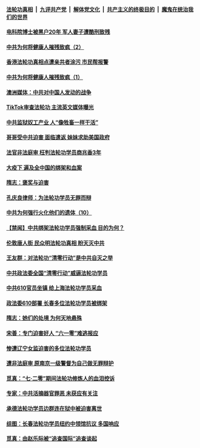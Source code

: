 

####  [法轮功真相](../../../../basic/blob/master/README.md?t=08310431) &nbsp;|&nbsp; [九评共产党](../../../../9ping.md/blob/master/README.md?t=08310431) &nbsp;|&nbsp; [解体党文化](../../../../jtdwh.md/blob/master/README.md?t=08310431)  &nbsp;|&nbsp; [共产主义的终极目的](../../../../gczydzjmd.md/blob/master/README.md?t=08310431) &nbsp;|&nbsp; [魔鬼在统治我们的世界](../../../../mgztzwmdsj.md/blob/master/README.md?t=08310431) 

#### [电科院博士被黑户20年 军人妻子遭酷刑致残](../pages/prog424/a102929730.md?t=08310431) 

#### [中共为何将健康人摧残致疯（2）](../pages/prog424/a102929689.md?t=08310431) 

#### [香港法轮功真相点遭亲共者涂污 市民帮报警](../pages/prog424/a102929604.md?t=08310431) 

#### [中共为何将健康人摧残致疯（1）](../pages/prog424/a102928795.md?t=08310431) 

#### [澳洲媒体：中共对中国人发动的战争](../pages/prog424/a102928790.md?t=08310431) 

#### [TikTok审查法轮功 主流英文媒体曝光](../pages/prog424/a102928120.md?t=08310431) 

#### [中共监狱奴工产业 人“像牲畜一样干活”](../pages/prog424/a102927908.md?t=08310431) 

#### [哥哥受中共迫害 面临遣返 妹妹求助美国政府](../pages/prog424/a102927341.md?t=08310431) 

#### [法官非法庭审 枉判法轮功学员商兆香3年](../pages/prog424/a102926577.md?t=08310431) 

#### [大疫下 遍及全中国的绑架和血案](../pages/prog424/a102926546.md?t=08310431) 

#### [隋志：褒奖与迫害](../pages/prog424/a102926230.md?t=08310431) 

#### [孔庆良律师：为法轮功学员无罪而辩](../pages/prog424/a102925726.md?t=08310431) 

#### [中共为何强行火化他们的遗体（10）](../pages/prog424/a102925710.md?t=08310431) 

#### [【禁闻】中共绑架法轮功学员强制采血 目的为何？](../pages/prog424/a102925441.md?t=08310431) 

#### [伦敦唐人街 民众明法轮功真相 盼天灭中共](../pages/prog424/a102925069.md?t=08310431) 

#### [王友群：对法轮功“清零行动”是中共自灭之举](../pages/prog424/a102925004.md?t=08310431) 

#### [中共政法委全国“清零行动”威逼法轮功学员](../pages/prog424/a102924708.md?t=08310431) 

#### [中共610官员坐镇 给上海法轮功学员采血](../pages/prog424/a102924606.md?t=08310431) 

#### [政法委610部署 长春多位法轮功学员被绑架](../pages/prog424/a102923869.md?t=08310431) 

#### [隋志：她们的处境 为何天地悬殊](../pages/prog424/a102924010.md?t=08310431) 

#### [宋善：专门迫害好人 “六一零”难逃报应](../pages/prog424/a102923987.md?t=08310431) 

#### [惨遭辽宁女监迫害的多位法轮功学员](../pages/prog424/a102923892.md?t=08310431) 

#### [遭非法庭审 原南京一级警督为自己做无罪辩护](../pages/prog424/a102923054.md?t=08310431) 

#### [觅真：“七·二零”期间法轮功修炼人的血泪控诉](../pages/prog424/a102922363.md?t=08310431) 

#### [专家：中共活摘器官罪恶 未获应有关注](../pages/prog424/a102922287.md?t=08310431) 

#### [承德法轮功学员边群连在狱中被迫害离世](../pages/prog424/a102922281.md?t=08310431) 

#### [组图：长春法轮功学员纽约中领馆抗议 多国响应](../pages/prog424/a102921741.md?t=08310431) 

#### [觅真：由赵乐际被“追查国际”追查谈起](../pages/prog424/a102921473.md?t=08310431) 

